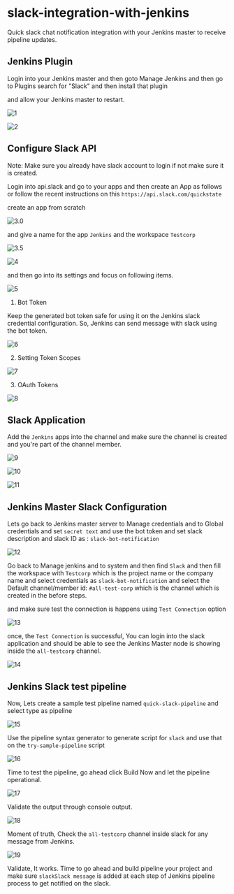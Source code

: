 # slack-integration-with-jenkins
Quick slack chat notification integration with your Jenkins master to receive pipeline updates.

## Jenkins Plugin

Login into your Jenkins master and then goto Manage Jenkins and then go to Plugins search for "Slack" and then install that plugin 

and allow your Jenkins master to restart.

![1](./assets/1.jpg)

![2](./assets/2.jpg)


## Configure Slack API

Note: Make sure you already have slack account to login if not make sure it is created.

Login into api.slack and go to your apps and then create an App as follows or follow the recent instructions on this `https://api.slack.com/quickstate`

create an app from scratch

![3.0](./assets/3.0.jpg)

and give a name for the app `Jenkins` and the workspace `Testcorp` 

![3.5](./assets/3.5.jpg)

![4](./assets/4.jpg)


and then go into its settings and focus on following items.

![5](./assets/5.jpg)

1. Bot Token

Keep the generated bot token safe for using it on the Jenkins slack credential configuration. So, Jenkins can send message with slack using the bot token.

![6](./assets/6.jpg)

2. Setting Token Scopes

![7](./assets/7.jpg)

3. OAuth Tokens

![8](./assets/8.jpg)


## Slack Application

Add the `Jenkins` apps into the channel and make sure the channel is created and you're part of the channel member.

![9](./assets/9.jpg)

![10](./assets/10.jpg)

![11](./assets/11.jpg)


## Jenkins Master Slack Configuration 


Lets go back to Jenkins master server to Manage credentials and to Global credentials and set `secret text` and use the bot token and set slack description and slack ID as : `slack-bot-notification`

![12](./assets/12.jpg)

Go back to Manage jenkins and to system and then find `Slack` and then fill the workspace with `Testcorp` which is the project name or the company name and select credentials as `slack-bot-notification` and select the Default channel/member id: `#all-test-corp` which is the channel which is created in the before steps.

and make sure test the connection is happens using `Test Connection` option

![13](./assets/13.jpg)

once, the `Test Connection` is successful, You can login into the slack application and should be able to see the Jenkins Master node is showing inside the `all-testcorp` channel. 

![14](./assets/14.jpg)

## Jenkins Slack test pipeline

Now, Lets create a sample test pipeline named `quick-slack-pipeline` and select type as pipeline

![15](./assets/15.jpg)

Use the pipeline syntax generator to generate script for `slack` and use that on the `try-sample-pipeline` script

![16](./assets/16.jpg)

Time to test the pipeline, go ahead click Build Now and let the pipeline operational. 

![17](./assets/17.jpg)

Validate the output through console output.

![18](./assets/18.jpg)

Moment of truth, Check the `all-testcorp` channel inside slack for any message from Jenkins.

![19](./assets/19.jpg)

Validate, It works. Time to go ahead and build pipeline your project and make sure  `slackSlack message` is added at each step of Jenkins pipeline process to get notified on the slack. 





